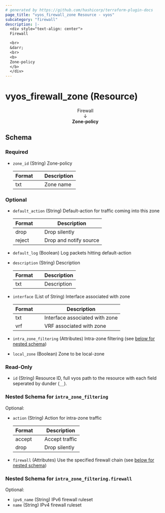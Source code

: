 ```yaml
---
# generated by https://github.com/hashicorp/terraform-plugin-docs
page_title: "vyos_firewall_zone Resource - vyos"
subcategory: "firewall"
description: |-
  <div style="text-align: center">
  Firewall

  <br>
  &darr;
  <br>
  <b>
  Zone-policy
  </b>
  </div>
---
```


# vyos_firewall_zone (Resource)

<div style="text-align: center">
Firewall

<br>
&darr;
<br>
<b>
Zone-policy
</b>
</div>



<!-- schema generated by tfplugindocs -->
## Schema

### Required

- `zone_id` (String) Zone-policy

    |  Format  &emsp;|  Description  |
    |----------------|---------------|
    |  txt     &emsp;|  Zone name    |

### Optional

- `default_action` (String) Default-action for traffic coming into this zone

    |  Format  &emsp;|  Description             |
    |----------------|--------------------------|
    |  drop    &emsp;|  Drop silently           |
    |  reject  &emsp;|  Drop and notify source  |
- `default_log` (Boolean) Log packets hitting default-action
- `description` (String) Description

    |  Format  &emsp;|  Description  |
    |----------------|---------------|
    |  txt     &emsp;|  Description  |
- `interface` (List of String) Interface associated with zone

    |  Format  &emsp;|  Description                     |
    |----------------|----------------------------------|
    |  txt     &emsp;|  Interface associated with zone  |
    |  vrf     &emsp;|  VRF associated with zone        |
- `intra_zone_filtering` (Attributes) Intra-zone filtering (see [below for nested schema](#nestedatt--intra_zone_filtering))
- `local_zone` (Boolean) Zone to be local-zone

### Read-Only

- `id` (String) Resource ID, full vyos path to the resource with each field seperated by dunder (`__`).

<a id="nestedatt--intra_zone_filtering"></a>
### Nested Schema for `intra_zone_filtering`

Optional:

- `action` (String) Action for intra-zone traffic

    |  Format  &emsp;|  Description     |
    |----------------|------------------|
    |  accept  &emsp;|  Accept traffic  |
    |  drop    &emsp;|  Drop silently   |
- `firewall` (Attributes) Use the specified firewall chain (see [below for nested schema](#nestedatt--intra_zone_filtering--firewall))

<a id="nestedatt--intra_zone_filtering--firewall"></a>
### Nested Schema for `intra_zone_filtering.firewall`

Optional:

- `ipv6_name` (String) IPv6 firewall ruleset
- `name` (String) IPv4 firewall ruleset
